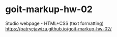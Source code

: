 # goit-markup-hw-02
Studio webpage - HTML+CSS (text formatting)
https://patrycjawiza.github.io/goit-markup-hw-02/

